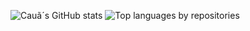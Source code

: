 ![Cauã´s GitHub stats](https://github-readme-stats.vercel.app/api/?username=c4mpos-dev&theme=transparent&show_icons=true)
![Top languages by repositories](https://github-readme-stats.vercel.app/api/top-langs/?username=c4mpos-dev&layout=compact&langs_count=16&theme=transparent")
